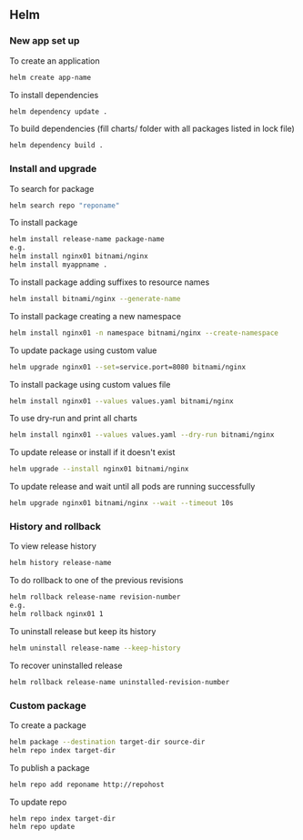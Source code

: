 ## Helm

### New app set up

To create an application
```bash
helm create app-name
```

To install dependencies
```bash
helm dependency update .
```

To build dependencies (fill charts/ folder with all packages listed in lock file)
```bash
helm dependency build .
```

### Install and upgrade

To search for package
```bash
helm search repo "reponame"
```

To install package
```bash
helm install release-name package-name
e.g.
helm install nginx01 bitnami/nginx
helm install myappname .
```

To install package adding suffixes to resource names
```bash
helm install bitnami/nginx --generate-name
```

To install package creating a new namespace
```bash
helm install nginx01 -n namespace bitnami/nginx --create-namespace
```

To update package using custom value
```bash
helm upgrade nginx01 --set=service.port=8080 bitnami/nginx
```

To install package using custom values file
```bash
helm install nginx01 --values values.yaml bitnami/nginx
```

To use dry-run and print all charts
```bash
helm install nginx01 --values values.yaml --dry-run bitnami/nginx
```

To update release or install if it doesn't exist
```bash
helm upgrade --install nginx01 bitnami/nginx
```

To update release and wait until all pods are running successfully
```bash
helm upgrade nginx01 bitnami/nginx --wait --timeout 10s
```

### History and rollback

To view release history
```bash
helm history release-name
```

To do rollback to one of the previous revisions
```bash
helm rollback release-name revision-number
e.g.
helm rollback nginx01 1
```

To uninstall release but keep its history
```bash
helm uninstall release-name --keep-history
```

To recover uninstalled release
```bash
helm rollback release-name uninstalled-revision-number
```

### Custom package

To create a package
```bash
helm package --destination target-dir source-dir
helm repo index target-dir
```

To publish a package
```bash
helm repo add reponame http://repohost
``` 

To update repo
```bash
helm repo index target-dir
helm repo update 
```
